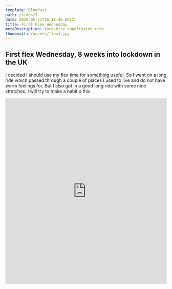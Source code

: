 ```yaml
---
template: BlogPost
path: /rides/1
date: 2020-05-21T16:11:40.861Z
title: First Flex Wednesday
metaDescription: Yorkshire countryside ride
thumbnail: /assets/flex1.jpg
---
```

## First flex Wednesday, 8 weeks into lockdown in the UK

I decided I should  use my flex time for something useful.  So I went on a long ride which passed through a couple of places I used to live and do not have warm feelings for. But I also got in a good long ride with some nice stretches.  I will try to make a habit o this.

<div class="komoot-container">

<iframe src="https://www.komoot.com/tour/188491406/embed?profile=1" width="100%" height="580" frameborder="0" scrolling="no"></iframe>

</div>
